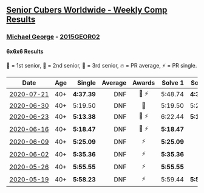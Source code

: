 <style>table {white-space: nowrap;}</style>
<link rel="stylesheet" type="text/css" href="/scw-comp/css/flags.css" />

## [Senior Cubers Worldwide - Weekly Comp Results](/scw-comp/results/)
### [Michael George](README.md) - [2015GEOR02](https://www.worldcubeassociation.org/persons/2015GEOR02?event=666)
#### 6x6x6 Results

<span style="white-space: nowrap;">🥇 = 1st senior</span>, <span style="white-space: nowrap;">🥈 = 2nd senior</span>, <span style="white-space: nowrap;">🥉 = 3rd senior</span>, <span style="white-space: nowrap;">🔥 = PR average</span>, <span style="white-space: nowrap;">⚡ = PR single</span>.

| Date | Age | Single | Average | Awards | Solve 1 | Solve 2 | Solve 3 | Video |
| :--: | :--: | --: | --: | :--: | --: | --: | --: | :-- |
| [2020-07-21](../../results/2020-07-21/666.md) | 40+ | **4:37.39** | DNF | 🥉 ⚡ | 5:48.74 | **4:37.39** | DNS | [Desktop](https://www.facebook.com/michael.george.545/videos/10214016558128356) / [Mobile](https://m.facebook.com/michael.george.545/videos/10214016558128356) |
| [2020-06-30](../../results/2020-06-30/666.md) | 40+ | 5:19.50 | DNF | 🥉 | 5:19.50 | 5:29.60 | DNS | [Desktop](https://www.facebook.com/events/284746466306313/permalink/289826182465008) / [Mobile](https://m.facebook.com/events/284746466306313?view=permalink&id=289826182465008) |
| [2020-06-23](../../results/2020-06-23/666.md) | 40+ | **5:13.38** | DNF | 🥉 ⚡ | 6:22.44 | **5:13.38** | DNS | [Desktop](https://www.facebook.com/events/268636114456043/permalink/281297979856523) / [Mobile](https://m.facebook.com/events/268636114456043?view=permalink&id=281297979856523) |
| [2020-06-16](../../results/2020-06-16/666.md) | 40+ | **5:18.47** | DNF | 🥉 ⚡ | **5:18.47** | DNS | DNS | [Desktop](https://www.facebook.com/events/256188575607890/permalink/257847418775339) / [Mobile](https://m.facebook.com/events/256188575607890?view=permalink&id=257847418775339) |
| [2020-06-09](../../results/2020-06-09/666.md) | 40+ | **5:25.09** | DNF | ⚡ | **5:25.09** | DNS | DNS | [Desktop](https://www.facebook.com/events/1130228284009045/permalink/1133594577005749) / [Mobile](https://m.facebook.com/events/1130228284009045?view=permalink&id=1133594577005749) |
| [2020-06-02](../../results/2020-06-02/666.md) | 40+ | **5:35.36** | DNF | ⚡ | **5:35.36** | DNF | DNS | [Desktop](https://www.facebook.com/events/573401076937046/permalink/575263400084147) / [Mobile](https://m.facebook.com/events/573401076937046?view=permalink&id=575263400084147) |
| [2020-05-26](../../results/2020-05-26/666.md) | 40+ | **5:55.55** | DNF | ⚡ | **5:55.55** | DNS | DNS | [Desktop](https://www.facebook.com/events/637852836799991/permalink/641095513142390) / [Mobile](https://m.facebook.com/events/637852836799991?view=permalink&id=641095513142390) |
| [2020-05-19](../../results/2020-05-19/666.md) | 40+ | **5:58.23** | DNF | ⚡ | 5:59.44 | **5:58.23** | DNS | [Desktop](https://www.facebook.com/events/201300894172579/permalink/202548470714488) / [Mobile](https://m.facebook.com/events/201300894172579?view=permalink&id=202548470714488) |


<!-- Global site tag (gtag.js) - Google Analytics -->
<script async src="https://www.googletagmanager.com/gtag/js?id=UA-86348435-3"></script>
<script>window.dataLayer = window.dataLayer || []; function gtag() {dataLayer.push(arguments);} gtag('js', new Date()); gtag('config', 'UA-86348435-3');</script>
